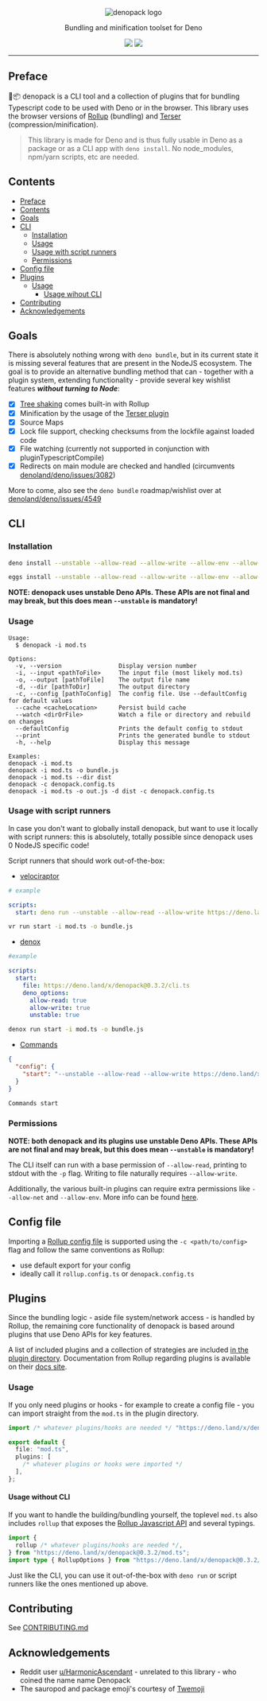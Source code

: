 <p align="center">
   <img src="https://github.com/denofn/denopack/raw/main/.github/denopack_logo.png" alt="denopack logo" />
</p>
<p align="center">Bundling and minification toolset for Deno</p>
<p align="center">
   <img src="https://img.shields.io/github/v/tag/denofn/denopack?label=latest" />
   <a href="https://nest.land/package/denopack"><img src="https://nest.land/badge.svg" /></a>
</p>

---

## Preface

🦕📦 denopack is a CLI tool and a collection of plugins that for bundling Typescript code to be used with Deno or in the browser. This library uses the browser versions of [Rollup](https://github.com/rollup/rollup) (bundling) and [Terser](https://github.com/terser/terser) (compression/minification).

> This library is made for Deno and is thus fully usable in Deno as a package or as a CLI app with `deno install`. No node_modules, npm/yarn scripts, etc are needed.

## Contents

- [Preface](#preface)
- [Contents](#contents)
- [Goals](#goals)
- [CLI](#cli)
  - [Installation](#installation)
  - [Usage](#usage)
  - [Usage with script runners](#usage-with-script-runners)
  - [Permissions](#permissions)
- [Config file](#config-file)
- [Plugins](#plugins)
  - [Usage](#usage-1)
    - [Usage wihout CLI](#usage-without-cli)
- [Contributing](#contributing)
- [Acknowledgements](#acknowledgements)

## Goals

There is absolutely nothing wrong with `deno bundle`, but in its current state it is missing several features that are present in the NodeJS ecosystem. The goal is to provide an alternative bundling method that can - together with a plugin system, extending functionality - provide several key wishlist features _**without turning to Node**_:

- [x] [Tree shaking](https://rollupjs.org/guide/en/#tree-shaking) comes built-in with Rollup
- [x] Minification by the usage of the [Terser plugin](./plugin/terserTransform)
- [x] Source Maps
- [x] Lock file support, checking checksums from the lockfile against loaded code
- [x] File watching (currently not supported in conjunction with pluginTypescriptCompile)
- [x] Redirects on main module are checked and handled (circumvents [denoland/deno/issues/3082](https://github.com/denoland/deno/issues/3082))

More to come, also see the `deno bundle` roadmap/wishlist over at [denoland/deno/issues/4549](https://github.com/denoland/deno/issues/4549)

## CLI

### Installation

```sh
deno install --unstable --allow-read --allow-write --allow-env --allow-net -n denopack https://deno.land/x/denopack@0.3.2/cli.ts
```

```sh
eggs install --unstable --allow-read --allow-write --allow-env --allow-net -n denopack https://x.nest.land/denopack@0.3.2/cli.ts
```

**NOTE: denopack uses unstable Deno APIs. These APIs are not final and may break, but this does mean `--unstable` is mandatory!**

### Usage

```
Usage:
  $ denopack -i mod.ts

Options:
  -v, --version                Display version number
  -i, --input <pathToFile>     The input file (most likely mod.ts)
  -o, --output [pathToFile]    The output file name
  -d, --dir [pathToDir]        The output directory
  -c, --config [pathToConfig]  The config file. Use --defaultConfig for default values
  --cache <cacheLocation>      Persist build cache
  --watch <dirOrFile>          Watch a file or directory and rebuild on changes
  --defaultConfig              Prints the default config to stdout
  --print                      Prints the generated bundle to stdout
  -h, --help                   Display this message

Examples:
denopack -i mod.ts
denopack -i mod.ts -o bundle.js
denopack -i mod.ts --dir dist
denopack -c denopack.config.ts
denopack -i mod.ts -o out.js -d dist -c denopack.config.ts
```

### Usage with script runners

In case you don't want to globally install denopack, but want to use it locally with script runners: this is absolutely, totally possible since denopack uses 0 NodeJS specific code!

Script runners that should work out-of-the-box:

- [velociraptor](https://github.com/umbopepato/velociraptor)

```yml
# example

scripts:
  start: deno run --unstable --allow-read --allow-write https://deno.land/x/denopack@0.3.2/cli.ts
```

```sh
vr run start -i mod.ts -o bundle.js
```

- [denox](https://github.com/BentoumiTech/denox)

```yml
#example

scripts:
  start:
    file: https://deno.land/x/denopack@0.3.2/cli.ts
    deno_options:
      allow-read: true
      allow-write: true
      unstable: true
```

```sh
denox run start -i mod.ts -o bundle.js
```

- [Commands](https://github.com/buttercubz/commands)

```json
{
  "config": {
    "start": "--unstable --allow-read --allow-write https://deno.land/x/denopack@0.3.2/cli.ts -i mod.ts -o bundle.js"
  }
}
```

```sh
Commands start
```

### Permissions

**NOTE: both denopack and its plugins use unstable Deno APIs. These APIs are not final and may break, but this does mean `--unstable` is mandatory!**

The CLI itself can run with a base permission of `--allow-read`, printing to stdout with the `-p` flag. Writing to file naturally requires `--allow-write`.

Additionally, the various built-in plugins can require extra permissions like `--allow-net` and `--allow-env`. More info can be found [here](./plugin).

## Config file

Importing a [Rollup config file](https://rollupjs.org/guide/en/#configuration-files) is supported using the `-c <path/to/config>` flag and follow the same conventions as Rollup:

- use default export for your config
- ideally call it `rollup.config.ts` or `denopack.config.ts`

## Plugins

Since the bundling logic - aside file system/network access - is handled by Rollup, the remaining core functionality of denopack is based around plugins that use Deno APIs for key features.

A list of included plugins and a collection of strategies are included [in the plugin directory](./plugin). Documentation from Rollup regarding plugins is available on their [docs site](https://rollupjs.org/guide/en/#plugin-development).

### Usage

If you only need plugins or hooks - for example to create a config file - you can import straight from the `mod.ts` in the plugin directory.

```ts
import /* whatever plugins/hooks are needed */ "https://deno.land/x/denopack@0.3.2/plugin/mod.ts";

export default {
  file: "mod.ts",
  plugins: [
    /* whatever plugins or hooks were imported */
  ],
};
```

#### Usage without CLI

If you want to handle the building/bundling yourself, the toplevel `mod.ts` also includes `rollup` that exposes the [Rollup Javascript API]() and several typings.

```ts
import {
  rollup /* whatever plugins/hooks are needed */,
} from "https://deno.land/x/denopack@0.3.2/mod.ts";
import type { RollupOptions } from "https://deno.land/x/denopack@0.3.2/mod.ts";
```

Just like the CLI, you can use it out-of-the-box with `deno run` or script runners like the ones mentioned up above.

## Contributing

See [CONTRIBUTING.md](./CONTRIBUTING.md)

## Acknowledgements

- Reddit user [u/HarmonicAscendant](https://www.reddit.com/r/Deno/comments/hlm7dd/any_frontend_build_tools_for_deno_yet/) - unrelated to this library - who coined the name name Denopack
- The sauropod and package emoji's courtesy of [Twemoji](https://twemoji.twitter.com/)
